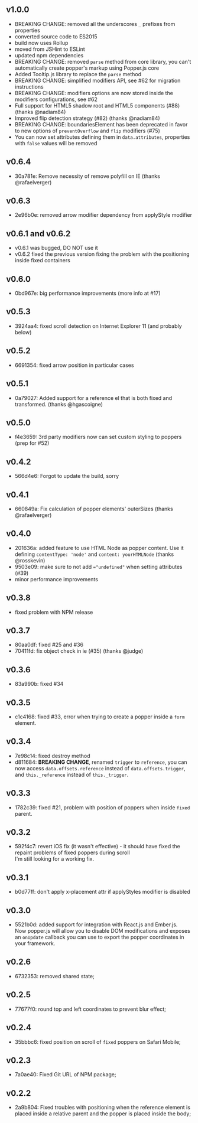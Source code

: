 ## v1.0.0
- BREAKING CHANGE: removed all the underscores `_` prefixes from properties
- converted source code to ES2015
- build now uses Rollup
- moved from JSHint to ESLint
- updated npm dependencies
- BREAKING CHANGE: removed `parse` method from core library, you can't automatically create popper's markup using Popper.js core
- Added Tooltip.js library to replace the `parse` method
- BREAKING CHANGE: simplified modifiers API, see #62 for migration instructions
- BREAKING CHANGE: modifiers options are now stored inside the modifiers configurations, see #62
- Full support for HTML5 shadow root and HTML5 components (#88) (thanks @nadiam84)
- Improved flip detection strategy (#82) (thanks @nadiam84)
- BREAKING CHANGE: boundariesElement has been deprecated in favor to new options of `preventOverflow` and `flip` modifiers (#75)
- You can now set attributes defining them in `data.attributes`, properties with `false` values will be removed

## v0.6.4
- 30a781e: Remove necessity of remove polyfill on IE (thanks @rafaelverger)

## v0.6.3
- 2e96b0e: removed arrow modifier dependency from applyStyle modifier

## v0.6.1 and v0.6.2
- v0.6.1 was bugged, DO NOT use it
- v0.6.2 fixed the previous version fixing the problem with the positioning inside fixed containers

## v0.6.0
- 0bd967e: big performance improvements (more info at #17)

## v0.5.3
- 3924aa4: fixed scroll detection on Internet Explorer 11 (and probably below)

## v0.5.2
- 6691354: fixed arrow position in particular cases

## v0.5.1
- 0a79027: Added support for a reference el that is both fixed and transformed. (thanks @hgascoigne)

## v0.5.0
- f4e3659: 3rd party modifiers now can set custom styling to poppers (prep for #52)

## v0.4.2
- 566d4e6: Forgot to update the build, sorry

## v0.4.1
- 660849a: Fix calculation of popper elements' outerSizes (thanks @rafaelverger)

## v0.4.0
- 201636a: added feature to use HTML Node as popper content. Use it defining `contentType: 'node'` and `content: yourHTMLNode` (thanks @rosskevin)
- 9503e09: make sure to not add `="undefined"` when setting attributes (#39)
- minor performance improvements

## v0.3.8
- fixed problem with NPM release

## v0.3.7
- 80aa0df: fixed #25 and #36
- 70411fd: fix object check in ie (#35) (thanks @judge)

## v0.3.6

- 83a990b: fixed #34

## v0.3.5

- c1c4168: fixed #33, error when trying to create a popper inside a `form` element.

## v0.3.4

- 7e98c14: fixed destroy method
- d811684: **BREAKING CHANGE**, renamed `trigger` to `reference`, you can now access `data.offsets.reference` instead of
    `data.offsets.trigger`, and `this._reference` instead of `this._trigger`.

## v0.3.3

- 1782c39: fixed #21, problem with position of poppers when inside `fixed` parent.

## v0.3.2

- 592f4c7: revert iOS fix (it wasn't effective) - it should have fixed the repaint problems of fixed poppers during scroll  
    I'm still looking for a working fix.

## v0.3.1

- b0d77ff: don't apply x-placement attr if applyStyles modifier is disabled

## v0.3.0

- 5521b0d: added support for integration with React.js and Ember.js.  
    Now popper.js will allow you to disable DOM modifications and exposes an `onUpdate` callback you can use to export the
    popper coordinates in your framework.

## v0.2.6

- 6732353: removed shared state;

## v0.2.5

- 77677f0: round top and left coordinates to prevent blur effect;

## v0.2.4

- 35bbbc6: fixed position on scroll of `fixed` poppers on Safari Mobile;

## v0.2.3

- 7a0ae40: Fixed Git URL of NPM package;

## v0.2.2

- 2a9b804: Fixed troubles with positioning when the reference element is placed inside a relative parent and the popper is placed inside the body;
